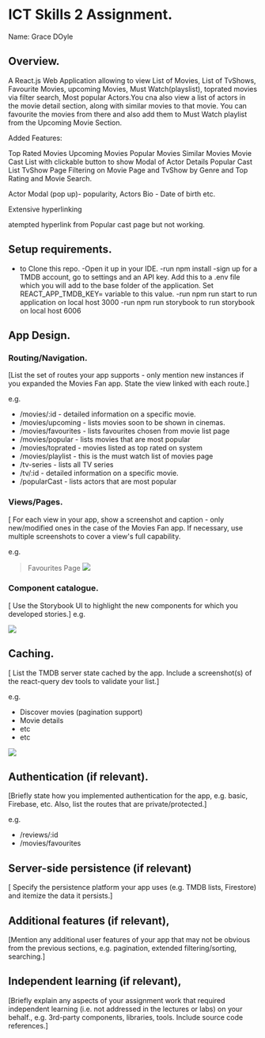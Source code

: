 # ICT Skills 2 Assignment.

Name: Grace DOyle

## Overview.

A React.js Web Application allowing to view List of Movies, List of TvShows, Favourite Movies, upcoming Movies, Must Watch(playslist), toprated movies via filter search, Most popular Actors.You cna also view a list of actors in the movie detail section, along with similar movies to that movie. You can favourite the movies from there and also add them to Must Watch playlist from the Upcoming Movie Section.

Added Features:

Top Rated Movies
Upcoming Movies
Popular Movies
Similar Movies
Movie Cast List with clickable button to show Modal of Actor Details
Popular Cast List
TvShow Page
Filtering on Movie Page and TvShow by Genre and Top Rating and Movie Search.

Actor Modal (pop up)- popularity, Actors Bio - Date of birth etc.

Extensive hyperlinking

atempted hyperlink from Popular cast page but not working.


## Setup requirements.

- to Clone this repo. -Open it up in your IDE. -run npm install -sign up for a TMDB account, go to settings and an API key. Add this to a .env file which you will add to the base folder of the application. Set REACT_APP_TMDB_KEY= variable to this value. -run npm run start to run application on local host 3000 -run npm run storybook to run storybook on local host 6006

## App Design.


### Routing/Navigation.

[List the set of routes your app supports - only mention new instances if you expanded the Movies Fan app. State the view linked with each route.] 

e.g.
+ /movies/:id - detailed information on a specific movie.
+ /movies/upcoming - lists movies soon to be shown in cinemas.
+ /movies/favourites - lists favourites chosen from movie list page
+ /movies/popular - lists movies that are most popular 
+ /movies/toprated - movies listed as top rated on system
+ /movies/playlist - this is the must watch list of movies page
+ /tv-series - lists all TV series
+ /tv/:id - detailed information on a specific movie.
+ /popularCast - lists actors that are most popular 


### Views/Pages.

[ For each view in your app, show a screenshot and caption - only new/modified ones in the case of the Movies Fan app. If necessary, use multiple screenshots to cover a view's full capability.

e.g.
>Favourites Page
![][fav]



### Component catalogue.

[ Use the Storybook UI to highlight the new components for which you developed stories.]
e.g.

![][rating]

## Caching.

[ List the TMDB server state cached by the app. Include a screenshot(s) of the react-query dev tools to validate your list.]

e.g.
+ Discover movies (pagination support)
+ Movie details
 + etc
+ etc

![][filtertv]

## Authentication (if relevant).

[Briefly state how you implemented authentication for the app, e.g. basic, Firebase, etc. Also, list the routes that are private/protected.]

e.g.
+ /reviews/:id
+ /movies/favourites

## Server-side persistence (if relevant)

[ Specify the persistence 
platform your app uses (e.g. TMDB lists, Firestore) and itemize the data it persists.]

## Additional features (if relevant),

[Mention any additional user features of your app that may not be obvious from the previous sections, e.g. pagination, extended filtering/sorting, searching.]

## Independent learning (if relevant),

[Briefly explain any aspects of your assignment work that required independent learning (i.e. not addressed in the lectures or labs) on your behalf., e.g. 3rd-party components, libraries, tools. Include source code references.]

[fav]: ./public/Favourites.png
[filtertv]: ./public/FilterTVShow.png
[rating]: ./public/MaxMinRating.png
[moviedetails]: ./public/MovieDetails.png
[popular]: ./public/Popular.png
[popularcast]: ./public/PopularCast.png
[toprated]: ./public/TopRated.png
[tvseries]: ./public/TvSeries.png
[upcoming]: ./public/upcoming.png

